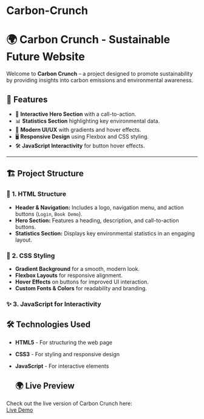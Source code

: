 # Carbon-Crunch
# 🌍 Carbon Crunch - Sustainable Future Website

Welcome to **Carbon Crunch** – a project designed to promote sustainability by providing insights into carbon emissions and environmental awareness.

## 🚀 Features
- 🌱 **Interactive Hero Section** with a call-to-action.
- 📊 **Statistics Section** highlighting key environmental data.
- 🎨 **Modern UI/UX** with gradients and hover effects.
- 🖥️ **Responsive Design** using Flexbox and CSS styling.
- 🛠️ **JavaScript Interactivity** for button hover effects.

---

## 🏗️ Project Structure
### 📌 **1. HTML Structure**
- **Header & Navigation:** Includes a logo, navigation menu, and action buttons (`Login`, `Book Demo`).
- **Hero Section:** Features a heading, description, and call-to-action buttons.
- **Statistics Section:** Displays key environmental statistics in an engaging layout.

### 🎨 **2. CSS Styling**
- **Gradient Background** for a smooth, modern look.
- **Flexbox Layouts** for responsive alignment.
- **Hover Effects** on buttons for improved UI interaction.
- **Custom Fonts & Colors** for readability and branding.

### ✨ **3. JavaScript for Interactivity**


## 🛠️ Technologies Used
- **HTML5** - For structuring the web page  
- **CSS3** - For styling and responsive design  
- **JavaScript** - For interactive elements

  ## 🌍 Live Preview  
Check out the live version of Carbon Crunch here:  
[Live Demo](https://s14ati.github.io/Carbon-Crunch/)  

